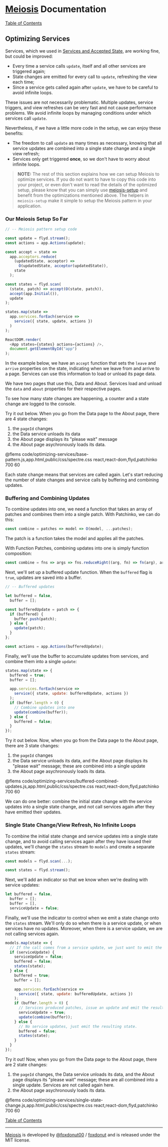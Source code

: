 # [Meiosis](https://meiosis.js.org) Documentation

[Table of Contents](toc.html)

## Optimizing Services

Services, which we used in [Services and Accepted State](services.html), are working fine, but
could be improved:

- Every time a service calls `update`, itself and all other services are triggered again;
- State changes are emitted for every call to `update`, refreshing the view each time;
- Since a service gets called again after `update`, we have to be careful to avoid infinite
loops.

These issues are not necessarily problematic. Multiple updates, service triggers, and view refreshes
can be very fast and not cause performance problems. We avoid infinite loops by managing conditions
under which services call `update`.

Nevertheless, if we have a little more code in the setup, we can enjoy these benefits:

- The freedom to call `update` as many times as necessary, knowing that all service updates
are combined into a single state change and a single view refresh;
- Services only get triggered **once**, so we don't have to worry about infinite loops.

> **NOTE:** The rest of this section explains how we can setup Meiosis to optimize services. If you
do not want to have to copy this code into your project, or even don't want to read the details of
the optimized setup, please know that you can simply use
[meiosis-setup](https://github.com/foxdonut/meiosis/tree/master/helpers/setup) and benefit from
the optimizations mentioned above. The helpers in `meiosis-setup` make it simple to setup the
Meiosis pattern in your application.

<a name="base_pattern"></a>
### Our Meiosis Setup So Far

```javascript
// -- Meiosis pattern setup code

const update = flyd.stream();
const actions = app.Actions(update);

const accept = state =>
  app.acceptors.reduce(
    (updatedState, acceptor) =>
      O(updatedState, acceptor(updatedState)),
    state
  );

const states = flyd.scan(
  (state, patch) => accept(O(state, patch)),
  accept(app.Initial()),
  update
);

states.map(state =>
  app.services.forEach(service =>
    service({ state, update, actions })
  )
);

ReactDOM.render(
  <App states={states} actions={actions} />,
  document.getElementById("app")
);
```

In the example below, we have an `accept` function that sets the `leave` and `arrive` properties on
the state, indicating when we leave from and arrive to a page. Services can use this information to
load or unload its page data.

We have two pages that use this, Data and About. Services load and unload the `data` and `about`
properties for their respective pages.

To see how many state changes are happening, a counter and a state change are logged to the console.

Try it out below. When you go from the Data page to the About page, there are 4 state changes:

1. the `pageId` changes
1. the Data service unloads its data
1. the About page displays its "please wait" message
1. the About page asychronously loads its data.

@flems code/optimizing-services/base-pattern.js,app.html,public/css/spectre.css react,react-dom,flyd,patchinko 700 60

Each state change means that services are called again. Let's start reducing the number of state
changes and service calls by buffering and combining updates.

<a name="buffered_combined_updates"></a>
### Buffering and Combining Updates

To combine updates into one, we need a function that takes an array of patches and combines them
into a single patch. With Patchinko, we can do this:

```javascript
const combine = patches => model => O(model, ...patches);
```

The patch is a function takes the model and applies all the patches.

With Function Patches, combining updates into one is simply function composition:

```javascript
const combine = fns => args => fns.reduceRight((arg, fn) => fn(arg), args);
```

Next, we'll set up a buffered update function. When the `buffered` flag is `true`, updates are saved
into a buffer.

```javascript
// -- Buffered updates

let buffered = false,
  buffer = [];

const bufferedUpdate = patch => {
  if (buffered) {
    buffer.push(patch);
  } else {
    update(patch);
  }
};

const actions = app.Actions(bufferedUpdate);
```

Finally, we'll use the buffer to accumulate updates from services, and combine them into a single
`update`:

```javascript
states.map(state => {
  buffered = true;
  buffer = [];

  app.services.forEach(service =>
    service({ state, update: bufferedUpdate, actions })
  );
  if (buffer.length > 0) {
    // Combine updates into one
    update(combine(buffer));
  } else {
    buffered = false;
  }
});
```

Try it out below. Now, when you go from the Data page to the About page, there are 3 state changes:

1. the `pageId` changes
1. the Data service unloads its data, and the About page displays its "please wait" message;
these are combined into a single update
1. the About page asychronously loads its data.

@flems code/optimizing-services/buffered-combined-updates.js,app.html,public/css/spectre.css react,react-dom,flyd,patchinko 700 60

We can do one better: combine the initial state change with the service updates into a single state
change, and not call services again after they have emitted their updates.

<a name="single_state_change"></a>
### Single State Change/View Refresh, No Infinite Loops

To combine the initial state change and service updates into a single state change, and to avoid
calling services again after they have issued their updates, we'll change the `states` stream to
`models` and create a separate `states` stream:

```javascript
const models = flyd.scan(...);

const states = flyd.stream();
```

Next, we'll add an indicator so that we know when we're dealing with service updates:

```javascript
let buffered = false,
  buffer = [];
  buffer = [],
  serviceUpdate = false;
```

Finally, we'll use the indicator to control when we emit a state change onto the `states` stream.
We'll only do so when there is a service update, or when services have no updates. Moreover, when
there is a service update, we are not calling services again.

```javascript
models.map(state => {
  // If the call comes from a service update, we just want to emit the resulting state.
  if (serviceUpdate) {
    serviceUpdate = false;
    buffered = false;
    states(state);
  } else {
    buffered = true;
    buffer = [];

    app.services.forEach(service =>
      service({ state, update: bufferedUpdate, actions })
    );
    if (buffer.length > 0) {
      // Services produced patches, issue an update and emit the resulting state.
      serviceUpdate = true;
      update(combine(buffer));
    } else {
      // No service updates, just emit the resulting state.
      buffered = false;
      states(state);
    }
  }
});
```

Try it out! Now, when you go from the Data page to the About page, there are 2 state changes:

1. the `pageId` changes, the Data service unloads its data, and the About page displays its
"please wait" message; these are all combined into a single update. Services are not called
again here.
1. the About page asychronously loads its data.

@flems code/optimizing-services/single-state-change.js,app.html,public/css/spectre.css react,react-dom,flyd,patchinko 700 60

[Table of Contents](toc.html)

-----

[Meiosis](https://meiosis.js.org) is developed by
[@foxdonut00](http://twitter.com/foxdonut00) /
[foxdonut](https://github.com/foxdonut)
and is released under the MIT license.
